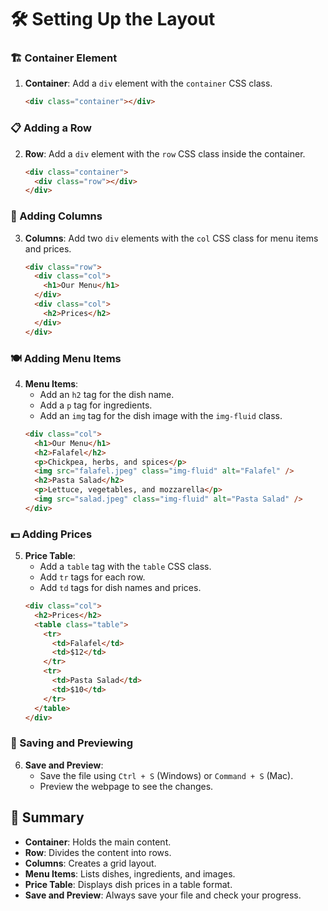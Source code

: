 # 🛠️ Setting Up the Layout

### 🏗️ Container Element

1. **Container**: Add a `div` element with the `container` CSS class.
   ```html
   <div class="container"></div>
   ```

### 📋 Adding a Row

2. **Row**: Add a `div` element with the `row` CSS class inside the container.
   ```html
   <div class="container">
     <div class="row"></div>
   </div>
   ```

### 📐 Adding Columns

3. **Columns**: Add two `div` elements with the `col` CSS class for menu items and prices.
   ```html
   <div class="row">
     <div class="col">
       <h1>Our Menu</h1>
     </div>
     <div class="col">
       <h2>Prices</h2>
     </div>
   </div>
   ```

### 🍽️ Adding Menu Items

4. **Menu Items**:
   - Add an `h2` tag for the dish name.
   - Add a `p` tag for ingredients.
   - Add an `img` tag for the dish image with the `img-fluid` class.
   ```html
   <div class="col">
     <h1>Our Menu</h1>
     <h2>Falafel</h2>
     <p>Chickpea, herbs, and spices</p>
     <img src="falafel.jpeg" class="img-fluid" alt="Falafel" />
     <h2>Pasta Salad</h2>
     <p>Lettuce, vegetables, and mozzarella</p>
     <img src="salad.jpeg" class="img-fluid" alt="Pasta Salad" />
   </div>
   ```

### 💵 Adding Prices

5. **Price Table**:
   - Add a `table` tag with the `table` CSS class.
   - Add `tr` tags for each row.
   - Add `td` tags for dish names and prices.
   ```html
   <div class="col">
     <h2>Prices</h2>
     <table class="table">
       <tr>
         <td>Falafel</td>
         <td>$12</td>
       </tr>
       <tr>
         <td>Pasta Salad</td>
         <td>$10</td>
       </tr>
     </table>
   </div>
   ```

### 💾 Saving and Previewing

6. **Save and Preview**:
   - Save the file using `Ctrl + S` (Windows) or `Command + S` (Mac).
   - Preview the webpage to see the changes.

## 📝 Summary

- **Container**: Holds the main content.
- **Row**: Divides the content into rows.
- **Columns**: Creates a grid layout.
- **Menu Items**: Lists dishes, ingredients, and images.
- **Price Table**: Displays dish prices in a table format.
- **Save and Preview**: Always save your file and check your progress.
